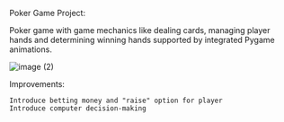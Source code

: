 
Poker Game Project:

Poker game with game mechanics like dealing cards, managing player hands and determining winning hands supported by integrated Pygame animations.

![image (2)](https://github.com/user-attachments/assets/7859a94e-489a-40f6-8cd7-6bebfe26d25f)


Improvements:

    Introduce betting money and "raise" option for player
    Introduce computer decision-making
